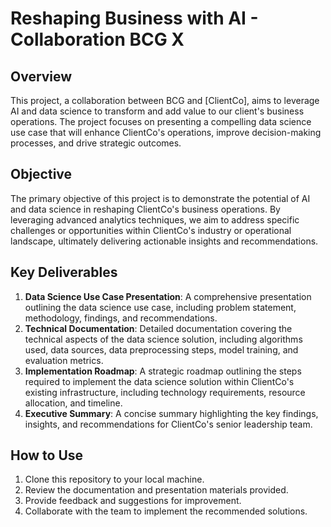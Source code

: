 # Reshaping Business with AI - Collaboration BCG X

## Overview
This project, a collaboration between BCG and [ClientCo], aims to leverage AI and data science to transform and add value to our client's business operations. The project focuses on presenting a compelling data science use case that will enhance ClientCo's operations, improve decision-making processes, and drive strategic outcomes.

## Objective
The primary objective of this project is to demonstrate the potential of AI and data science in reshaping ClientCo's business operations. By leveraging advanced analytics techniques, we aim to address specific challenges or opportunities within ClientCo's industry or operational landscape, ultimately delivering actionable insights and recommendations.

## Key Deliverables
1. **Data Science Use Case Presentation**: A comprehensive presentation outlining the data science use case, including problem statement, methodology, findings, and recommendations.
2. **Technical Documentation**: Detailed documentation covering the technical aspects of the data science solution, including algorithms used, data sources, data preprocessing steps, model training, and evaluation metrics.
3. **Implementation Roadmap**: A strategic roadmap outlining the steps required to implement the data science solution within ClientCo's existing infrastructure, including technology requirements, resource allocation, and timeline.
4. **Executive Summary**: A concise summary highlighting the key findings, insights, and recommendations for ClientCo's senior leadership team.

## How to Use
1. Clone this repository to your local machine.
2. Review the documentation and presentation materials provided.
3. Provide feedback and suggestions for improvement.
4. Collaborate with the team to implement the recommended solutions.